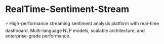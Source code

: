 # RealTime-Sentiment-Stream
⚡ High-performance streaming sentiment analysis platform with real-time dashboard. Multi-language NLP models, scalable architecture, and enterprise-grade performance.
